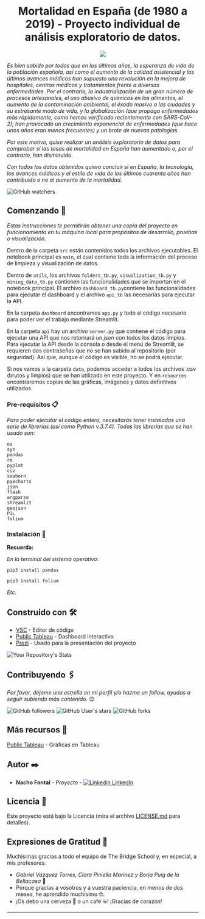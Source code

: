 <h1 align="center"> Mortalidad en España (de 1980 a 2019) - Proyecto individual de análisis exploratorio de datos.</h1>
<p align="center"><img src="https://2.bp.blogspot.com/-EGspiXUOIHU/V45NH58rCII/AAAAAAAAAlE/5EEvO7A-WhYILmWhV5FBBFPxrlW9na0CwCLcB/s1600/final.jpg"/></p>

_Es bien sabido por todos que en los últimos años, la esperanza de vida de la población española, así como el aumento de la calidad asistencial y los últimos avances médicos han supuesto una revolución en la mejora de hospitales, centros médicos y tratamientos frente a diversas enfermedades. Por el contrario, la industrialización de un gran número de procesos artesanales, el uso abusivo de químicos en los alimentos, el aumento de la contaminación ambiental, el éxodo masivo a las ciudades y su estresante modo de vida, y la globalización (que propaga enfermedades más rápidamente, como hemos verificado recientemente con SARS-CoV-2); han provocado un crecimiento exponencial de enfermedades (que hace unos años eran menos frecuentes) y un brote de nuevas patologías._

_Por este motivo, quise realizar un análisis exploratorio de datos para comprobar si las tasas de mortalidad en España han aumentado o, por el contrario, han disminuido._

_Con todos los datos obtenidos quiero concluir si en España, la tecnología, los avances médicos y el estilo de vida de los últimos cuarenta años han contribuido o no al aumento de la mortalidad._

![GitHub watchers](https://img.shields.io/github/watchers/iafp613/projects_tb?style=social)


## Comenzando 🚀

_Estas instrucciones te permitirán obtener una copia del proyecto en funcionamiento en tu máquina local para propósitos de desarrollo, pruebas o visualización._

Dentro de la carpeta `src` están contenidos todos los archivos ejecutables. El notebook principal es `main`, el cual contiene toda la información del proceso de limpieza y visualización de datos. 

Dentro de `utils`, los archivos `folders_tb.py`, `visualization_tb.py` y `mining_data_tb.py` contienen las funcionalidades que se importan en el notebook principal. El archivo `dashboard_tb.py`contiene las funcionalidades para ejecutar el dashboard y el archivo `api_tb` las necesarias para ejecutar la API.

En la carpeta `dashboard` encontramos `app.py` y todo el código necesario para poder ver el trabajo mediante Streamlit.

En la carpeta `api` hay un archivo `server.py` que contiene el código para ejecutar una API que nos retornará un *json* con todos los datos limpios. Para ejecutar la API desde la consola o desde el menú de Streamlit, se requieren dos contraseñas que no se han subido al repositorio (por seguridad). Así que, aunque el código es visible, no se podrá ejecutar.

Si nos vamos a la carpeta `data`, podemos acceder a todos los archivos .csv (brutos y limpios) que se han utilizado en este proyecto. Y en `resources` encontraremos copias de las gráficas, imágenes y datos definitivos utilizados.


### Pre-requisitos 📋

_Para poder ejecutar el código entero, necesitarás tener instaladas una serie de librerías (así como Python v.3.7.4). Todas las librerías que se han usado son:_

```
os 
sys
pandas 
re 
pyplot
csv
seaborn
pyecharts
json
flask
argparse
streamlit 
geojson 
PIL
folium
```


### Instalación 🔧

**Recuerda:**

*En la terminal del sistema operativo:*

```
pip3 install pandas
```

```
pip3 install folium
```
*Etc.*


## Construido con 🛠️

* [VSC](https://code.visualstudio.com/download) - Editor de código
* [Public Tableau](https://public.tableau.com/s/) - Dashboard interactivo
* [Prezi](https://www.prezi.com/) - Usado para la presentación del proyecto


![Your Repository's Stats](https://github-readme-stats.vercel.app/api/top-langs/?username=iafp613&theme=blue-green)


## Contribuyendo 🖇️

*Por favor, déjame una estrella en mi perfil y/o hazme un follow, ayudas a seguir subiendo más contenido.* 😊

![GitHub followers](https://img.shields.io/github/followers/iafp613?style=social)
![GitHub User's stars](https://img.shields.io/github/stars/iafp613?style=social)
![GitHub forks](https://img.shields.io/github/forks/iafp613/projects_tb?style=social)


## Más recursos 📌

[Public Tableau](https://public.tableau.com/shared/8BWKPRF8S?:display_count=n&:origin=viz_share_link) - Gráficas en Tableau


## Autor ✒️

* **Nacho Fontal** - *Proyecto* - [![Linkedin](https://i.stack.imgur.com/gVE0j.png) LinkedIn](https://www.linkedin.com/in/iafp/)


## Licencia 📄

Este proyecto está bajo la Licencia (mira el archivo [LICENSE.md](LICENSE.md) para detalles).


## Expresiones de Gratitud 🎁

Muchísimas gracias a todo el equipo de The Bridge School y, en especial, a mis profesores:
* *Gabriel Vázquez Torres, Clara Piniella Marínez y Borja Puig de la Bellacasa* 📢 
* Porque gracias a vosotros y a vuestra paciencia, en menos de dos meses, he aprendido muchísimo 🤓.
* ¡Os debo una cerveza 🍺 o un café ☕! ¡Gracias de corazón!
---